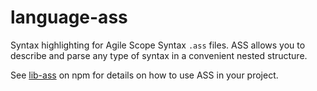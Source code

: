 # language-ass

Syntax highlighting for Agile Scope Syntax `.ass` files. ASS allows you to describe and parse any type of syntax in a convenient nested structure.

See [lib-ass](https://www.npmjs.com/package/lib-ass) on npm for details on how to use ASS in your project.
